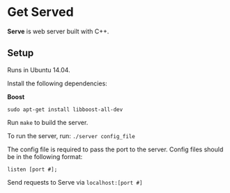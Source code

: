# Get Served

**Serve** is web server built with C++. 

## Setup
Runs in Ubuntu 14.04. 

Install the following dependencies: 

**Boost**

`sudo apt-get install libboost-all-dev`

Run `make` to build the server.

To run the server, run: `./server config_file`

The config file is required to pass the port to the server. Config files should be in the following format:

```
listen [port #];
```

Send requests to Serve via `localhost:[port #]`